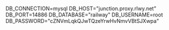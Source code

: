 DB_CONNECTION=mysql
DB_HOST="junction.proxy.rlwy.net"
DB_PORT=14886
DB_DATABASE="railway"
DB_USERNAME=root
DB_PASSWORD="cZNVmLqkQJwTQzeYrwHvNmvVBtSJXwpa"